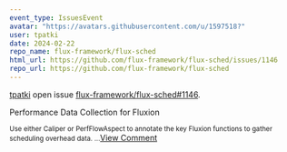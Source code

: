 ```yaml
---
event_type: IssuesEvent
avatar: "https://avatars.githubusercontent.com/u/1597518?"
user: tpatki
date: 2024-02-22
repo_name: flux-framework/flux-sched
html_url: https://github.com/flux-framework/flux-sched/issues/1146
repo_url: https://github.com/flux-framework/flux-sched
---
```


<a href='https://github.com/tpatki' target='_blank'>tpatki</a> open issue <a href='https://github.com/flux-framework/flux-sched/issues/1146' target='_blank'>flux-framework/flux-sched#1146</a>.

<p>Performance Data Collection for Fluxion</p><small>Use either Caliper or PerfFlowAspect to annotate the key Fluxion functions to gather scheduling overhead data....</small><a href='https://github.com/flux-framework/flux-sched/issues/1146' target='_blank'>View Comment</a>